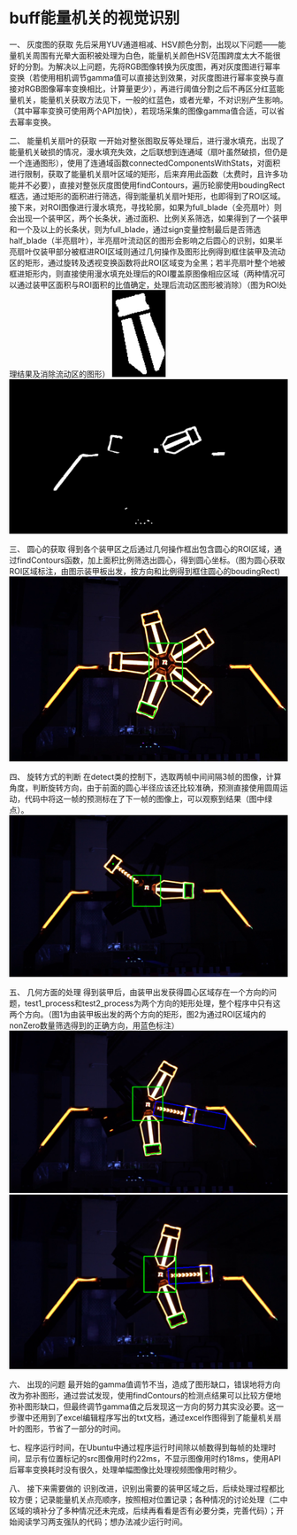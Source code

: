 # buff能量机关的视觉识别
一、	灰度图的获取
先后采用YUV通道相减、HSV颜色分割，出现以下问题——能量机关周围有光晕大面积被处理为白色，能量机关颜色HSV范围跨度太大不能很好的分割。为解决以上问题，先将RGB图像转换为灰度图，再对灰度图进行幂率变换（若使用相机调节gamma值可以直接达到效果，对灰度图进行幂率变换与直接对RGB图像幂率变换相比，计算量更少），再进行阈值分割之后不再区分红蓝能量机关，能量机关获取方法见下，一般的红蓝色，或者光晕，不对识别产生影响。（其中幂率变换可使用两个API加快），若现场采集的图像gamma值合适，可以省去幂率变换。

二、	能量机关扇叶的获取
一开始对整张图取反等处理后，进行漫水填充，出现了能量机关破损的情况，漫水填充失效，之后联想到连通域（扇叶虽然破损，但仍是一个连通图形），使用了连通域函数connectedComponentsWithStats，对面积进行限制，获取了能量机关扇叶区域的矩形，后来弃用此函数（太费时，且许多功能并不必要），直接对整张灰度图使用findContours，遍历轮廓使用boudingRect框选，通过矩形的面积进行筛选，得到能量机关扇叶矩形，也即得到了ROI区域。接下来，对ROI图像进行漫水填充，寻找轮廓，如果为full_blade（全亮扇叶）则会出现一个装甲区，两个长条状，通过面积、比例关系筛选，如果得到了一个装甲和一个及以上的长条状，则为full_blade，通过sign变量控制最后是否筛选half_blade（半亮扇叶），半亮扇叶流动区的图形会影响之后圆心的识别，如果半亮扇叶仅装甲部分被框进ROI区域则通过几何操作及图形比例得到框住装甲及流动区的矩形，通过旋转及透视变换函数将此ROI区域变为全黑；若半亮扇叶整个地被框进矩形内，则直接使用漫水填充处理后的ROI覆盖原图像相应区域（两种情况可以通过装甲区面积与ROI面积的比值确定，处理后流动区图形被消除）（图为ROI处理结果及消除流动区的图形）
![image](https://github.com/Jingling1/buff/blob/master/images/5.PNG)
![image](https://github.com/Jingling1/buff/blob/master/images/4.PNG)

三、	圆心的获取
得到各个装甲区之后通过几何操作框出包含圆心的ROI区域，通过findContours函数，加上面积比例筛选出圆心，得到圆心坐标。（图为圆心获取ROI区域标注，由图示装甲板出发，按方向和比例得到框住圆心的boudingRect)
![image](https://github.com/Jingling1/buff/blob/master/images/2.PNG)

四、	旋转方式的判断
在detect类的控制下，选取两帧中间间隔3帧的图像，计算角度，判断旋转方向，由于前面的圆心半径应该还比较准确，预测直接使用圆周运动，代码中将这一帧的预测标在了下一帧的图像上，可以观察到结果（图中绿点）。
![image](https://github.com/Jingling1/buff/blob/master/images/1.PNG)

五、	几何方面的处理
得到装甲后，由装甲出发获得圆心区域存在一个方向的问题，test1_process和test2_process为两个方向的矩形处理，整个程序中只有这两个方向。（图1为由装甲板出发的两个方向的矩形，图2为通过ROI区域内的nonZero数量筛选得到的正确方向，用蓝色标注）
![image](https://github.com/Jingling1/buff/blob/master/images/6.PNG)
![image](https://github.com/Jingling1/buff/blob/master/images/3.PNG)

六、	出现的问题
最开始的gamma值调节不当，造成了图形缺口，错误地将方向改为弥补图形，通过尝试发现，使用findContours的检测点结果可以比较方便地弥补图形缺口，但最终调节gamma值之后发现这一方向的努力其实没必要。这一步骤中还用到了excel编辑程序写出的txt文档，通过excel作图得到了能量机关扇叶的图形，节省了一部分的时间。

七、程序运行时间，在Ubuntu中通过程序运行时间除以帧数得到每帧的处理时间，显示有位置标记的src图像用时约22ms，不显示图像用时约18ms，使用API后幂率变换耗时没有很久，处理单幅图像比处理视频图像用时稍少。

八、	接下来需要做的
识别改进，识别出需要的装甲区域之后，后续处理过程都比较方便；记录能量机关点亮顺序，按照相对位置记录；各种情况的讨论处理（二中区域的填补分了多种情况还未完成，后续再看看是否有必要分类，完善代码）；开始阅读学习两支强队的代码；想办法减少运行时间。
